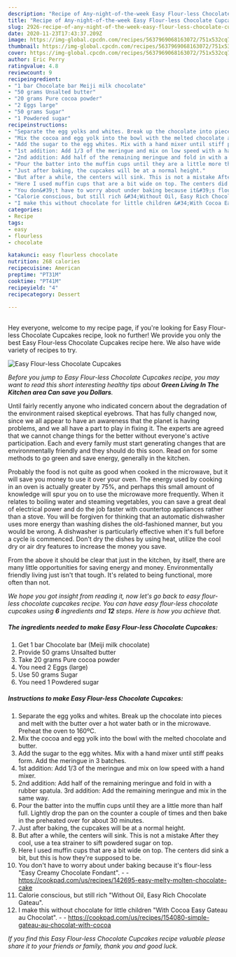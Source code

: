 ```yaml
---
description: "Recipe of Any-night-of-the-week Easy Flour-less Chocolate Cupcakes"
title: "Recipe of Any-night-of-the-week Easy Flour-less Chocolate Cupcakes"
slug: 2926-recipe-of-any-night-of-the-week-easy-flour-less-chocolate-cupcakes
date: 2020-11-23T17:43:37.209Z
image: https://img-global.cpcdn.com/recipes/5637969068163072/751x532cq70/easy-flour-less-chocolate-cupcakes-recipe-main-photo.jpg
thumbnail: https://img-global.cpcdn.com/recipes/5637969068163072/751x532cq70/easy-flour-less-chocolate-cupcakes-recipe-main-photo.jpg
cover: https://img-global.cpcdn.com/recipes/5637969068163072/751x532cq70/easy-flour-less-chocolate-cupcakes-recipe-main-photo.jpg
author: Eric Perry
ratingvalue: 4.8
reviewcount: 9
recipeingredient:
- "1 bar Chocolate bar Meiji milk chocolate"
- "50 grams Unsalted butter"
- "20 grams Pure cocoa powder"
- "2 Eggs large"
- "50 grams Sugar"
- "1 Powdered sugar"
recipeinstructions:
- "Separate the egg yolks and whites. Break up the chocolate into pieces and melt with the butter over a hot water bath or in the microwave. Preheat the oven to 160ºC."
- "Mix the cocoa and egg yolk into the bowl with the melted chocolate and butter."
- "Add the sugar to the egg whites. Mix with a hand mixer until stiff peaks form. Add the meringue in 3 batches."
- "1st addition: Add 1/3 of the meringue and mix on low speed with a hand mixer."
- "2nd addition: Add half of the remaining meringue and fold in with a rubber spatula. 3rd addition: Add the remaining meringue and mix in the same way."
- "Pour the batter into the muffin cups until they are a little more than half full. Lightly drop the pan on the counter a couple of times and then bake in the preheated over for about 30 minutes."
- "Just after baking, the cupcakes will be at a normal height."
- "But after a while, the centers will sink. This is not a mistake After they cool, use a tea strainer to sift powdered sugar on top."
- "Here I used muffin cups that are a bit wide on top. The centers did sink a bit, but this is how they&#39;re supposed to be."
- "You don&#39;t have to worry about under baking because it&#39;s flour-less &#34;Easy Creamy Chocolate Fondant&#34;.  https://cookpad.com/us/recipes/142695-easy-melty-molten-chocolate-cake"
- "Calorie conscious, but still rich &#34;Without Oil, Easy Rich Chocolate Gateau&#34;."
- "I make this without chocolate for little children &#34;With Cocoa Easy Gateau au Chocolat&#34;.  https://cookpad.com/us/recipes/154080-simple-gateau-au-chocolat-with-cocoa"
categories:
- Recipe
tags:
- easy
- flourless
- chocolate

katakunci: easy flourless chocolate 
nutrition: 268 calories
recipecuisine: American
preptime: "PT31M"
cooktime: "PT41M"
recipeyield: "4"
recipecategory: Dessert

---
```

<br>
Hey everyone, welcome to my recipe page, if you're looking for Easy Flour-less Chocolate Cupcakes recipe, look no further! We provide you only the best Easy Flour-less Chocolate Cupcakes recipe here. We also have wide variety of recipes to try.
<br>


![Easy Flour-less Chocolate Cupcakes](https://img-global.cpcdn.com/recipes/5637969068163072/751x532cq70/easy-flour-less-chocolate-cupcakes-recipe-main-photo.jpg)

<i>Before you jump to Easy Flour-less Chocolate Cupcakes recipe, you may want to read this short interesting healthy tips about 
<strong>Green Living In The Kitchen area Can save you Dollars</strong>.</i>
</br>

Until fairly recently anyone who indicated concern about the degradation of the environment raised skeptical eyebrows. That has fully changed now, since we all appear to have an awareness that the planet is having problems, and we all have a part to play in fixing it. The experts are agreed that we cannot change things for the better without everyone's active participation. Each and every family must start generating changes that are environmentally friendly and they should do this soon. Read on for some methods to go green and save energy, generally in the kitchen.

Probably the food is not quite as good when cooked in the microwave, but it will save you money to use it over your oven. The energy used by cooking in an oven is actually greater by 75%, and perhaps this small amount of knowledge will spur you on to use the microwave more frequently. When it relates to boiling water and steaming vegetables, you can save a great deal of electrical power and do the job faster with countertop appliances rather than a stove. You will be forgiven for thinking that an automatic dishwasher uses more energy than washing dishes the old-fashioned manner, but you would be wrong. A dishwasher is particularly effective when it's full before a cycle is commenced. Don't dry the dishes by using heat, utilize the cool dry or air dry features to increase the money you save.

From the above it should be clear that just in the kitchen, by itself, there are many little opportunities for saving energy and money. Environmentally friendly living just isn't that tough. It's related to being functional, more often than not.


<i>We hope you got insight from reading it, now let's go back to easy flour-less chocolate cupcakes recipe. You can have easy flour-less chocolate cupcakes using <strong>6</strong> ingredients and <strong>12</strong> steps. Here is how you achieve that.
</i>

##### The ingredients needed to make Easy Flour-less Chocolate Cupcakes:

1. Get 1 bar Chocolate bar (Meiji milk chocolate)
1. Provide 50 grams Unsalted butter
1. Take 20 grams Pure cocoa powder
1. You need 2 Eggs (large)
1. Use 50 grams Sugar
1. You need 1 Powdered sugar


##### Instructions to make Easy Flour-less Chocolate Cupcakes:

1. Separate the egg yolks and whites. Break up the chocolate into pieces and melt with the butter over a hot water bath or in the microwave. Preheat the oven to 160ºC.
1. Mix the cocoa and egg yolk into the bowl with the melted chocolate and butter.
1. Add the sugar to the egg whites. Mix with a hand mixer until stiff peaks form. Add the meringue in 3 batches.
1. 1st addition: Add 1/3 of the meringue and mix on low speed with a hand mixer.
1. 2nd addition: Add half of the remaining meringue and fold in with a rubber spatula. 3rd addition: Add the remaining meringue and mix in the same way.
1. Pour the batter into the muffin cups until they are a little more than half full. Lightly drop the pan on the counter a couple of times and then bake in the preheated over for about 30 minutes.
1. Just after baking, the cupcakes will be at a normal height.
1. But after a while, the centers will sink. This is not a mistake After they cool, use a tea strainer to sift powdered sugar on top.
1. Here I used muffin cups that are a bit wide on top. The centers did sink a bit, but this is how they&#39;re supposed to be.
1. You don&#39;t have to worry about under baking because it&#39;s flour-less &#34;Easy Creamy Chocolate Fondant&#34;. -  - https://cookpad.com/us/recipes/142695-easy-melty-molten-chocolate-cake
1. Calorie conscious, but still rich &#34;Without Oil, Easy Rich Chocolate Gateau&#34;.
1. I make this without chocolate for little children &#34;With Cocoa Easy Gateau au Chocolat&#34;. -  - https://cookpad.com/us/recipes/154080-simple-gateau-au-chocolat-with-cocoa


<i>If you find this Easy Flour-less Chocolate Cupcakes recipe valuable please share it to your friends or family, thank you and good luck.</i>
